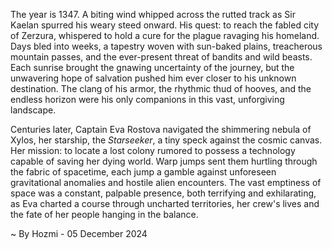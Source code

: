 
The year is 1347.  A biting wind whipped across the rutted track as Sir Kaelan spurred his weary steed onward.  His quest: to reach the fabled city of Zerzura, whispered to hold a cure for the plague ravaging his homeland.  Days bled into weeks, a tapestry woven with sun-baked plains, treacherous mountain passes, and the ever-present threat of bandits and wild beasts. Each sunrise brought the gnawing uncertainty of the journey, but the unwavering hope of salvation pushed him ever closer to his unknown destination.  The clang of his armor, the rhythmic thud of hooves, and the endless horizon were his only companions in this vast, unforgiving landscape.

Centuries later, Captain Eva Rostova navigated the shimmering nebula of Xylos, her starship, the *Starseeker*, a tiny speck against the cosmic canvas.  Her mission: to locate a lost colony rumored to possess a technology capable of saving her dying world.  Warp jumps sent them hurtling through the fabric of spacetime, each jump a gamble against unforeseen gravitational anomalies and hostile alien encounters. The vast emptiness of space was a constant, palpable presence, both terrifying and exhilarating, as Eva charted a course through uncharted territories, her crew's lives and the fate of her people hanging in the balance.

~ By Hozmi - 05 December 2024
